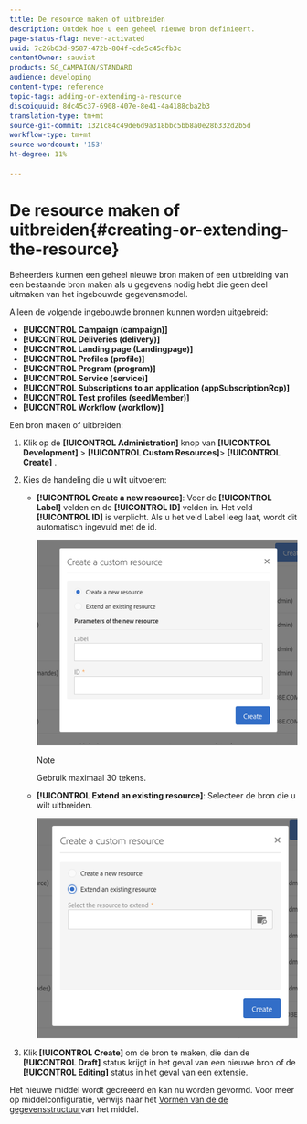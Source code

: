 ```yaml
---
title: De resource maken of uitbreiden
description: Ontdek hoe u een geheel nieuwe bron definieert.
page-status-flag: never-activated
uuid: 7c26b63d-9587-472b-804f-cde5c45dfb3c
contentOwner: sauviat
products: SG_CAMPAIGN/STANDARD
audience: developing
content-type: reference
topic-tags: adding-or-extending-a-resource
discoiquuid: 8dc45c37-6908-407e-8e41-4a4188cba2b3
translation-type: tm+mt
source-git-commit: 1321c84c49de6d9a318bbc5bb8a0e28b332d2b5d
workflow-type: tm+mt
source-wordcount: '153'
ht-degree: 11%

---
```



# De resource maken of uitbreiden{#creating-or-extending-the-resource}

Beheerders kunnen een geheel nieuwe bron maken of een uitbreiding van een bestaande bron maken als u gegevens nodig hebt die geen deel uitmaken van het ingebouwde gegevensmodel.

Alleen de volgende ingebouwde bronnen kunnen worden uitgebreid:

* **[!UICONTROL Campaign (campaign)]**
* **[!UICONTROL Deliveries (delivery)]**
* **[!UICONTROL Landing page (Landingpage)]**
* **[!UICONTROL Profiles (profile)]**
* **[!UICONTROL Program (program)]**
* **[!UICONTROL Service (service)]**
* **[!UICONTROL Subscriptions to an application (appSubscriptionRcp)]**
* **[!UICONTROL Test profiles (seedMember)]**
* **[!UICONTROL Workflow (workflow)]**

Een bron maken of uitbreiden:

1. Klik op de **[!UICONTROL Administration]** knop van **[!UICONTROL Development]** > **[!UICONTROL Custom Resources]**> **[!UICONTROL Create]** .
1. Kies de handeling die u wilt uitvoeren:

   * **[!UICONTROL Create a new resource]**: Voer de **[!UICONTROL Label]** velden en de **[!UICONTROL ID]** velden in. Het veld **[!UICONTROL ID]** is verplicht. Als u het veld Label leeg laat, wordt dit automatisch ingevuld met de id.

      ![](assets/schema_extension_2.png)

      >[!NOTE]
      >
      >Gebruik maximaal 30 tekens.

   * **[!UICONTROL Extend an existing resource]**: Selecteer de bron die u wilt uitbreiden.

      ![](assets/schema_extension_10.png)

1. Klik **[!UICONTROL Create]** om de bron te maken, die dan de **[!UICONTROL Draft]** status krijgt in het geval van een nieuwe bron of de **[!UICONTROL Editing]** status in het geval van een extensie.

Het nieuwe middel wordt gecreeerd en kan nu worden gevormd. Voor meer op middelconfiguratie, verwijs naar het [Vormen van de de gegevensstructuur](../../developing/using/configuring-the-resource-s-data-structure.md)van het middel.
